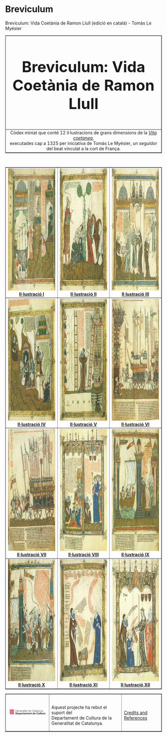 # Breviculum
Breviculum: Vida Coetània de Ramon Llull (edició en català) - Tomàs Le Myésier
        <table border=1 cellspacing=0 cellpadding=0 style="width:100%;">
            <tr>
                <td>
                    <center>
                    <h1 style="font-size:5vw">Breviculum: Vida Coetània de Ramon Llull</h1>  
                    </center>
                </td>
            </tr>
            <tr>
                <td>
                    <center>
                    Còdex miniat que conté 12 il·lustracions de grans dimensions de la <i>
                    <a href="https://quisestlullus.narpan.net/vida-de-mestre-ramon">
                    Vita coetanea</a></i>,<br> executades cap a 1325 per iniciativa de Tomàs 
                    Le Myésier, un seguidor del beat vinculat a la cort de França.
                    </center>
                </td>
            </tr>
        </table>
        <table border=1 cellspacing=0 cellpadding=0 style="width:100%;">
            <tr>
                <td style="vertical-align: bottom;">
                    <center>
                    <a href="mini_01.html">
                        <img src="img/mini_01.jpg" style="width:391px;height:391px;"/>
                        <br><b>Il·lustració I</b>
                    </a>
                    </center>
                </td>
                <td style="vertical-align: bottom;">
                    <center>
                    <a href="mini_02.html">
                        <img src="img/mini_02.jpg" style="width:391px;height:391px;"/>
                        <br><b>Il·lustració II</b>
                    </a>
                    </center>
                </td>
                <td style="vertical-align: bottom;">
                    <center>
                    <a href="mini_03.html">
                        <img src="img/mini_03.jpg" style="width:391px;height:391px;"/>
                        <br><b>Il·lustració III</b>
                    </a>
                    </center>
                </td>
            </tr>
            <tr>
                <td style="vertical-align: bottom;">
                    <center>
                    <a href="mini_04.html">
                        <img src="img/mini_04.jpg" style="width:391px;height:391px;"/>
                        <br><b>Il·lustració IV</b>
                    </a>
                    </center>
                </td>
                <td style="vertical-align: bottom;">
                    <center>
                    <a href="mini_05.html">
                        <img src="img/mini_05.jpg" style="width:391px;height:391px;"/>
                        <br><b>Il·lustració V</b>
                    </a>
                    </center>
                </td>
                <td style="vertical-align: bottom;">
                    <center>
                    <a href="mini_06.html">
                        <img src="img/mini_06.jpg" style="width:391px;height:391px;"/>
                        <br><b>Il·lustració VI</b>
                    </a>
                    </center>
                </td>
            </tr>
            <tr>
                <td style="vertical-align: bottom;">
                    <center>
                    <a href="mini_07.html">
                        <img src="img/mini_07.jpg" style="width:391px;height:391px;"/>
                        <br><b>Il·lustració VII</b>
                    </a>
                    </center>
                </td>
                <td style="vertical-align: bottom;">
                    <center>
                    <a href="mini_08.html">
                        <img src="img/mini_08.jpg" style="width:391px;height:391px;"/>
                        <br><b>Il·lustració VIII</b>
                    </a>
                    </center>
                </td>
                <td style="vertical-align: bottom;">
                    <center>
                    <a href="mini_09.html">
                        <img src="img/mini_09.jpg" style="width:391px;height:391px;"/>
                        <br><b>Il·lustració IX</b>
                    </a>
                    </center>
                </td>
            </tr>
            <tr>
                <td style="vertical-align: bottom;">
                    <center>
                    <a href="mini_10.html">
                        <img src="img/mini_10.jpg" style="width:391px;height:391px;"/>
                        <br><b>Il·lustració X</b>
                    </a>
                    </center>
                </td>
                <td style="vertical-align: bottom;">
                    <center>
                    <a href="mini_11.html">
                        <img src="img/mini_11.jpg" style="width:391px;height:391px;"/>
                        <br><b>Il·lustració XI</b>
                    </a>
                    </center>
                </td>
                <td style="vertical-align: bottom;">
                    <center>
                    <a href="mini_12.html">
                        <img src="img/mini_12.jpg" style="width:391px;height:391px;"/>
                        <br><b>Il·lustració XII</b>
                    </a>
                    </center>
                </td>
            </tr>        
        </table>
        <table border=1 cellspacing=0 cellpadding=0 style="width:100%;">
            <tr>
                <td>
                    <img alt="Departament de Cultura de la Generalitat de Catalunya" 
                         src="img/dept-cultura.jpg"/>
                </td>
                <td>
                    <div class="breviculum-sponsor">                        
                    <p>Aquest projecte ha rebut el suport del<br>
                        Departament de Cultura de la Generalitat de Catalunya.</p>
                    </div>
                </td>
                <td>
                    <div class="breviculum-sponsor">                        
                    <a href="https://quisestlullus.narpan.net/breviculum/credits">
                        Credits and References</a>
                    </div>
                </td>
            </tr>
        </table>
